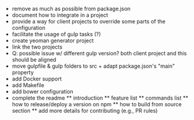 * remove as much as possible from package.json
* document how to integrate in a project
* provide a way for client projects to override some parts of the configuration
* facilitate the usage of gulp tasks (?)
* create yeoman generator project
* link the two projects
* Q: possible issue w/ different gulp version? both client project and this should be aligned
* move gulpfile & gulp folders to src + adapt package.json's "main" property
* add Docker support
* add Makefile
* add bower configuration
* complete the readme
** introduction
** feature list
** commands list
** how to release/deploy a version on npm
** how to build from source section
** add more details for contributing (e.g., PR rules)
